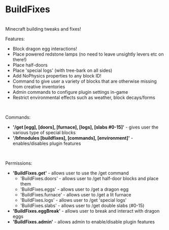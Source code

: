 BuildFixes
==========
<br/>
Minecraft building tweaks and fixes!<br/>

Features:
- Block dragon egg interactions!
- Place powered redstone lamps (no need to leave unsightly levers etc on there!)
- Place half-doors
- Place 'special logs' (with tree-bark on all sides)
- Add NoPhysics properties to any block ID!
- Command to give user a variety of blocks that are otherwise missing from creative inventories
- Admin commands to configure plugin settings in-game<br/>
- Restrict environmental effects such as weather, block decays/forms
<br/>

Commands:<br/>
- <b>'/get [egg], [doors], [furnace], [logs], [slabs #0-15]'</b> - gives user the various type of special blocks
- <b>'/bfmodules [buildfixes], [commands], [environment]'</b> - enables/disables plugin features<br/>
<br/>

Permissions:<br/>
- <b>'BuildFixes.get'</b> - allows user to use the /get command
  - 'BuildFixes.doors' - allows user to /get half-door blocks and place them
  - 'BuildFixes.eggs' - allows user to /get a dragon egg
  - 'BuildFixes.furnace' - allows user to /get a lit furnace
  - 'BuildFixes.logs' - allows user to /get 'special logs'
  - 'BuildFixes.slabs' - allows user to /get double slabs (#0-15)
- <b>'BuildFixes.eggBreak'</b> - allows user to break and interact with dragon eggs
- <b>'BuildFixes.admin'</b> - allows admin to enable/disable plugin features
